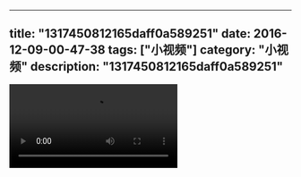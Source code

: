 
---
title: "1317450812165daff0a589251"
date: 2016-12-09-00-47-38
tags: ["小视频"]
category: "小视频"
description: "1317450812165daff0a589251"
---
<video src="http://ohtsqip0g.bkt.clouddn.com/1317450812165daff0a589251.mp4" controls="controls"></video>
